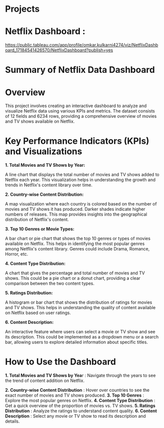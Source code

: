 # Projects

# Netflix Dashboard :
https://public.tableau.com/app/profile/omkar.kulkarni4274/viz/NetflixDashboard_17184541426570/NetflixDashboard?publish=yes

# Summary of Netflix Data Dashboard
# Overview
This project involves creating an interactive dashboard to analyze and visualize Netflix data using various KPIs and metrics. The dataset consists of 12 fields and 6234 rows, providing a comprehensive overview of movies and TV shows available on Netflix.

# Key Performance Indicators (KPIs) and Visualizations
**1. Total Movies and TV Shows by Year:**

A line chart that displays the total number of movies and TV shows added to Netflix each year. This visualization helps in understanding the growth and trends in Netflix's content library over time.

**2. Country-wise Content Distribution:**

A map visualization where each country is colored based on the number of movies and TV shows it has produced. Darker shades indicate higher numbers of releases. This map provides insights into the geographical distribution of Netflix's content.

**3. Top 10 Genres or Movie Types:**

A bar chart or pie chart that shows the top 10 genres or types of movies available on Netflix. This helps in identifying the most popular genres among Netflix's content library. Genres could include Drama, Romance, Horror, etc.

**4. Content Type Distribution:**

A chart that gives the percentage and total number of movies and TV shows. This could be a pie chart or a donut chart, providing a clear comparison between the two content types.

**5. Ratings Distribution:**

A histogram or bar chart that shows the distribution of ratings for movies and TV shows. This helps in understanding the quality of content available on Netflix based on user ratings.

**6. Content Description:**

An interactive feature where users can select a movie or TV show and see its description. This could be implemented as a dropdown menu or a search bar, allowing users to explore detailed information about specific titles.

# How to Use the Dashboard
**1. Total Movies and TV Shows by Yea**r : Navigate through the years to see the trend of content addition on Netflix.

**2. Country-wise Content Distribution** : Hover over countries to see the exact number of movies and TV shows produced.
**3. Top 10 Genres** : Explore the most popular genres on Netflix.
**4. Content Type Distribution** : Get a quick overview of the proportion of movies vs. TV shows.
**5. Ratings Distribution** : Analyze the ratings to understand content quality.
**6. Content Description** : Select any movie or TV show to read its description and details.

